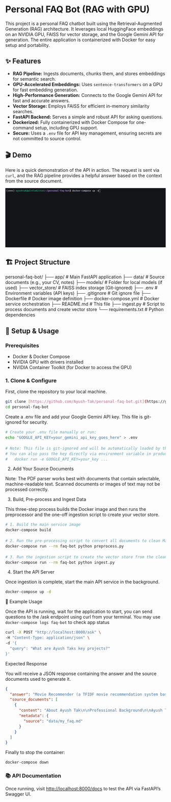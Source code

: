 # Personal FAQ Bot (RAG with GPU)

This project is a personal FAQ chatbot built using the Retrieval-Augmented Generation (RAG) architecture. It leverages local HuggingFace embeddings on an NVIDIA GPU, FAISS for vector storage, and the Google Gemini API for generation. The entire application is containerized with Docker for easy setup and portability.

## ✨ Features

-   **RAG Pipeline:** Ingests documents, chunks them, and stores embeddings for semantic search.
-   **GPU-Accelerated Embeddings:** Uses `sentence-transformers` on a GPU for fast embedding generation.
-   **High-Performance Generation:** Connects to the Google Gemini API for fast and accurate answers.
-   **Vector Storage:** Employs FAISS for efficient in-memory similarity searches.
-   **FastAPI Backend:** Serves a simple and robust API for asking questions.
-   **Dockerized:** Fully containerized with Docker Compose for one-command setup, including GPU support.
-   **Secure:** Uses a `.env` file for API key management, ensuring secrets are not committed to source control.

## 🎬 Demo

Here is a quick demonstration of the API in action. The request is sent via `curl`, and the RAG pipeline provides a helpful answer based on the context from the source document.

![Personal FAQ Bot Demo GIF](./demo.gif)

## 🏗️ Project Structure
personal-faq-bot/
├── app/                # Main FastAPI application
├── data/               # Source documents (e.g., your CV, notes)
├── models/             # Folder for local models (if used)
├── vector_store/       # FAISS index storage (Git-ignored)
├── .env                # Environment variables (API keys)
├── .gitignore          # Git ignore file
├── Dockerfile          # Docker image definition
├── docker-compose.yml  # Docker service orchestration
├── README.md           # This file
├── ingest.py           # Script to process documents and create vector store
└── requirements.txt    # Python dependencies
## 🚀 Setup & Usage

### Prerequisites

-   Docker & Docker Compose
-   NVIDIA GPU with drivers installed
-   NVIDIA Container Toolkit (for Docker to access the GPU)

### 1. Clone & Configure

First, clone the repository to your local machine.
```bash
git clone [https://github.com/Ayush-Tak/personal-faq-bot.git](https://github.com/Ayush-Tak/personal-faq-bot.git)
cd personal-faq-bot
```
Create a .env file and add your Google Gemini API key. This file is git-ignored for security.
```bash
# Create your .env file manually or run:
echo "GOOGLE_API_KEY=your_gemini_api_key_goes_here" > .env

# Note: This file is git-ignored and will be automatically loaded by the app.
# You can also pass the key directly via environment variable in production:
#   docker run -e GOOGLE_API_KEY=your_key ...
```
2. Add Your Source Documents

Note: The PDF parser works best with documents that contain selectable, machine-readable text. Scanned documents or images of text may not be processed correctly.

3. Build, Pre-process and Ingest Data

This three-step process builds the Docker image and then runs the preprocessor and the one-off ingestion script to create your vector store.
```bash
# 1. Build the main service image
docker-compose build

# 2. Run the pre-processing script to convert all documents to clean Markdown
docker-compose run --rm faq-bot python preprocess.py

# 3. Run the ingestion script to create the vector store from the clean files
docker-compose run --rm faq-bot python ingest.py
```
4. Start the API Server

Once ingestion is complete, start the main API service in the background.
```bash
docker-compose up -d
```
🧪 Example Usage

Once the API is running, wait for the application to start, you can send questions to the /ask endpoint using curl from your terminal.
You may use `docker-compose logs faq-bot` to check app status
```bash
curl -X POST "http://localhost:8000/ask" \
-H "Content-Type: application/json" \
-d '{
  "query": "What are Ayush Taks key projects?"
}'
```
Expected Response

You will receive a JSON response containing the answer and the source documents used to generate it.
```JSON
{
  "answer": "Movie Recommender (a TFIDF movie recommendation system based on cosine similarity using a dataset of over 40k movies) and RAG-Bot (a rag bot being built in FastAPI with a basic frontend).",
  "source_documents": [
    {
      "content": "About Ayush Tak\n\nProfessional Background\n\nAyush Tak is currently a student in MNIT Jaipur...",
      "metadata": {
        "source": "data/my_faq.md"
      }
    }
  ]
}
```

Finally to stop the container:
```bash
docker-compose down
```
### 📚 API Documentation

Once running, visit [http://localhost:8000/docs](http://localhost:8000/docs) to test the API via FastAPI’s Swagger UI.
